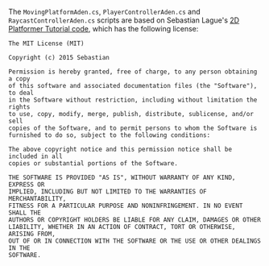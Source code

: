 The `MovingPlatformAden.cs`, `PlayerControllerAden.cs` and `RaycastControllerAden.cs` scripts are based on Sebastian Lague's [2D Platformer Tutorial code](https://github.com/SebLague/2DPlatformer-Tutorial), which has the following license:
```
The MIT License (MIT)

Copyright (c) 2015 Sebastian

Permission is hereby granted, free of charge, to any person obtaining a copy
of this software and associated documentation files (the "Software"), to deal
in the Software without restriction, including without limitation the rights
to use, copy, modify, merge, publish, distribute, sublicense, and/or sell
copies of the Software, and to permit persons to whom the Software is
furnished to do so, subject to the following conditions:

The above copyright notice and this permission notice shall be included in all
copies or substantial portions of the Software.

THE SOFTWARE IS PROVIDED "AS IS", WITHOUT WARRANTY OF ANY KIND, EXPRESS OR
IMPLIED, INCLUDING BUT NOT LIMITED TO THE WARRANTIES OF MERCHANTABILITY,
FITNESS FOR A PARTICULAR PURPOSE AND NONINFRINGEMENT. IN NO EVENT SHALL THE
AUTHORS OR COPYRIGHT HOLDERS BE LIABLE FOR ANY CLAIM, DAMAGES OR OTHER
LIABILITY, WHETHER IN AN ACTION OF CONTRACT, TORT OR OTHERWISE, ARISING FROM,
OUT OF OR IN CONNECTION WITH THE SOFTWARE OR THE USE OR OTHER DEALINGS IN THE
SOFTWARE.
```